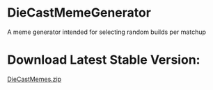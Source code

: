 # DieCastMemeGenerator
A meme generator intended for selecting random builds per matchup

# Download Latest Stable Version:
[DieCastMemes.zip](DieCastMemes.zip)
